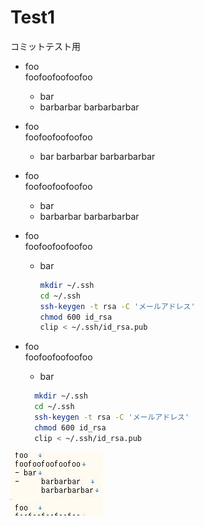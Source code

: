 # Test1

コミットテスト用

- foo  
  foofoofoofoofoo
  - bar
  - barbarbar
        barbarbarbar

- foo  
  foofoofoofoofoo
  - bar
    barbarbar
    barbarbarbar

- foo  
  foofoofoofoofoo
  - bar
  - barbarbar
        barbarbarbar

- foo  
  foofoofoofoofoo
  - bar
    ```bash
    mkdir ~/.ssh
    cd ~/.ssh
    ssh-keygen -t rsa -C 'メールアドレス'
    chmod 600 id_rsa
    clip < ~/.ssh/id_rsa.pub
    ```

- foo  
  foofoofoofoofoo
  - bar  
  ```bash
    mkdir ~/.ssh
    cd ~/.ssh
    ssh-keygen -t rsa -C 'メールアドレス'
    chmod 600 id_rsa
    clip < ~/.ssh/id_rsa.pub
  ```

![image](./img/imgset001/img01.jpg)
